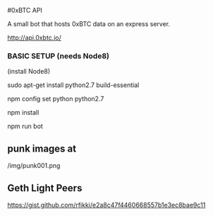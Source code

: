 
#0xBTC API

A small bot that hosts 0xBTC data on an express server.

http://api.0xbtc.io/



### BASIC SETUP (needs Node8)

(install Node8)

sudo apt-get install python2.7 build-essential

npm config set python python2.7

npm install

npm run bot


## punk images at
/img/punk001.png


## Geth Light Peers  
https://gist.github.com/rfikki/e2a8c47f4460668557b1e3ec8bae9c11
